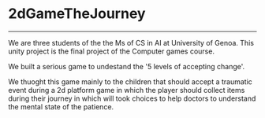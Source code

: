 # 2dGameTheJourney

---
We are three students of the the Ms of CS in AI at University of Genoa. This unity project is the final project of the Computer games course. 

We built a serious game to undestand the '5 levels of accepting change'.

We thuoght this game mainly to the children that should accept a traumatic event during a 2d platform game in which the player should collect items during their journey in which will took choices to help doctors to understand the mental state of the patience.
